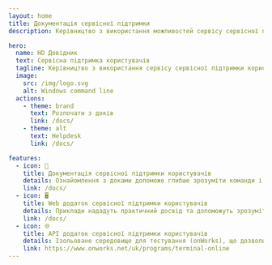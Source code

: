 ```yaml
---
layout: home
title: Документація сервісної підтримки
description: Керівництво з використання можливостей сервісу сервісної підтримки

hero:
  name: HD Довідник
  text: Сервісна підтримка користувачів
  tagline: Керівництво з використання сервісу сервісної підтримки користувачів
  image:
    src: /img/logo.svg
    alt: Windows command line
  actions:
    - theme: brand
      text: Розпочати з доків
      link: /docs/
    - theme: alt
      text: Helpdesk
      link: /docs/

features:
  - icon: 📑
    title: Документація сервісної підтримки користувачів
    details: Ознайомлення з доками допоможе глибше зрозуміти команди і виконувати різноманітні завдання в системі
    link: /docs/
  - icon: 🖥
    title: Web додаток сервісної підтримки користувачів
    details: Приклади нададуть практичний досвід та допоможуть зрозуміти, як застосовувати команди в реальних сценаріях
    link: /docs/
  - icon: 🌐
    title: API додаток сервісної підтримки користувачів
    details: Ізольоване середовище для тестування (onWorks), що дозволить навчитися використовувати команди безпечно
    link: https://www.onworks.net/uk/programs/terminal-online
---
```

